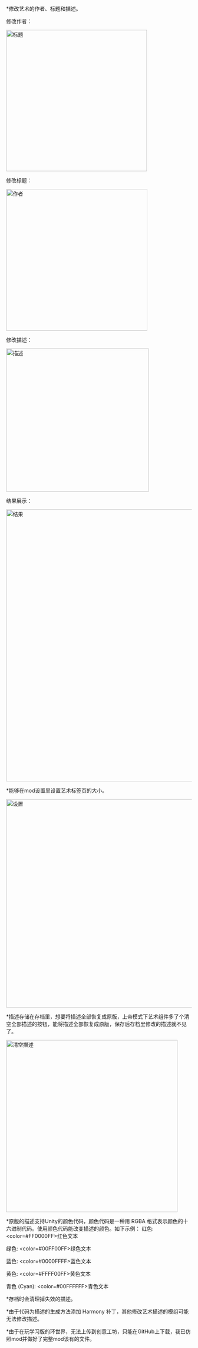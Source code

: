 *修改艺术的作者、标题和描述。

修改作者：

<img width="382" alt="标题" src="https://github.com/user-attachments/assets/b59d4aea-4996-4968-a873-80e56b324038">

修改标题：

<img width="383" alt="作者" src="https://github.com/user-attachments/assets/1f29ff9e-4a84-492f-bccb-3e3362312384">

修改描述：

<img width="387" alt="描述" src="https://github.com/user-attachments/assets/d17636cb-33d0-435b-8238-f74ca13c8543">

结果展示：

<img width="735" alt="结果" src="https://github.com/user-attachments/assets/83eb2eda-077e-4241-b8e0-f0d024990809">

*能够在mod设置里设置艺术标签页的大小。

<img width="563" alt="设置" src="https://github.com/user-attachments/assets/f3ad6b7f-985a-48e3-a5c6-94d49eba452b">

*描述存储在存档里，想要将描述全部恢复成原版，上帝模式下艺术组件多了个清空全部描述的按钮，能将描述全部恢复成原版，保存后存档里修改的描述就不见了。

<img width="465" alt="清空描述" src="https://github.com/user-attachments/assets/b212192a-0b8f-4080-9909-6d9363b5c218">

*原版的描述支持Unity的颜色代码，颜色代码是一种用 RGBA 格式表示颜色的十六进制代码。使用颜色代码能改变描述的颜色。如下示例：
红色: <color=#FF0000FF>红色文本</color>

绿色: <color=#00FF00FF>绿色文本</color>

蓝色: <color=#0000FFFF>蓝色文本</color>

黄色: <color=#FFFF00FF>黄色文本</color>

青色 (Cyan): <color=#00FFFFFF>青色文本</color>

*存档时会清理掉失效的描述。

*由于代码为描述的生成方法添加 Harmony 补丁，其他修改艺术描述的模组可能无法修改描述。

*由于在玩学习版的环世界，无法上传到创意工坊，只能在GitHub上下载，我已仿照mod并做好了完整mod该有的文件。

